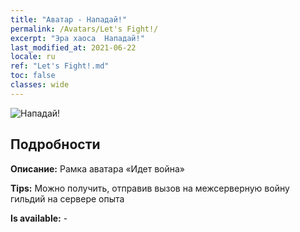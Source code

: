 ```yaml
---
title: "Аватар - Нападай!"
permalink: /Avatars/Let's Fight!/
excerpt: "Эра хаоса  Нападай!"
last_modified_at: 2021-06-22
locale: ru
ref: "Let's Fight!.md"
toc: false
classes: wide
---
```

 ![Нападай!](/images/a/avatarFrame_84.png)

## Подробности

 **Описание:** Рамка аватара «Идет война» 

 **Tips:** Можно получить, отправив вызов на межсерверную войну гильдий на сервере опыта 

 **Is available:**  - 

